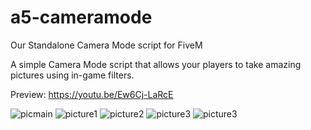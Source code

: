 # a5-cameramode
Our Standalone Camera Mode script for FiveM

A simple Camera Mode script that allows your players to take amazing pictures using in-game filters.

Preview: https://youtu.be/Ew6Cj-LaRcE

![picmain](https://i.imgur.com/fHyu2Ch.jpg)
![picture1](https://media.discordapp.net/attachments/1032690839501156382/1083826741354704966/screenshot.jpg)
![picture2](https://media.discordapp.net/attachments/1032690839501156382/1103546160427315270/screenshot.jpg)
![picture3](https://media.discordapp.net/attachments/1032690839501156382/1083906752493391912/screenshot.jpg)
![picture3](https://media.discordapp.net/attachments/1032690839501156382/1103795007636377741/screenshot.jpg)
